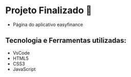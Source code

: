 # Projeto Finalizado :rocket:
- Página do aplicativo easyfinance

## Tecnologia e Ferramentas utilizadas:
- VsCode
- HTML5
- CSS3
- JavaScript
